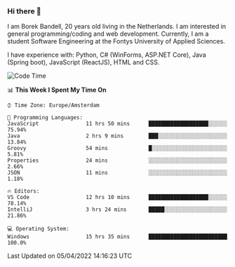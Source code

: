 ### Hi there 👋

I am Borek Bandell, 20 years old living in the Netherlands. I am interested in general programming/coding and web development. Currently, I am a student Software Engineering at the Fontys University of Applied Sciences.

I have experience with: Python, C# (WinForms, ASP.NET Core), Java (Spring boot), JavaScript (ReactJS), HTML and CSS.

<!--START_SECTION:waka-->
![Code Time](http://img.shields.io/badge/Code%20Time-57%20hrs%2059%20mins-blue)

📊 **This Week I Spent My Time On** 

```text
⌚︎ Time Zone: Europe/Amsterdam

💬 Programming Languages: 
JavaScript               11 hrs 50 mins      ███████████████████░░░░░░   75.94% 
Java                     2 hrs 9 mins        ███░░░░░░░░░░░░░░░░░░░░░░   13.84% 
Groovy                   54 mins             █░░░░░░░░░░░░░░░░░░░░░░░░   5.81% 
Properties               24 mins             ░░░░░░░░░░░░░░░░░░░░░░░░░   2.66% 
JSON                     11 mins             ░░░░░░░░░░░░░░░░░░░░░░░░░   1.18%

🔥 Editors: 
VS Code                  12 hrs 10 mins      ███████████████████░░░░░░   78.14% 
IntelliJ                 3 hrs 24 mins       █████░░░░░░░░░░░░░░░░░░░░   21.86%

💻 Operating System: 
Windows                  15 hrs 35 mins      █████████████████████████   100.0%

```


 Last Updated on 05/04/2022 14:16:23 UTC
<!--END_SECTION:waka-->

<!--**tcBorek2002/tcBorek2002** is a ✨ _special_ ✨ repository because its `README.md` (this file) appears on your GitHub profile.

Here are some ideas to get you started:

- 🔭 I’m currently working on ...
- 🌱 I’m currently learning ...
- 👯 I’m looking to collaborate on ...
- 🤔 I’m looking for help with ...
- 💬 Ask me about ...
- 📫 How to reach me: ...
- 😄 Pronouns: ...
- ⚡ Fun fact: ...
-->
